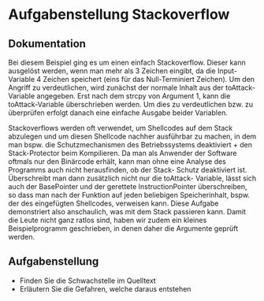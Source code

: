# Aufgabenstellung Stackoverflow

## Dokumentation
Bei diesem Beispiel ging es um einen einfach Stackoverflow. Dieser kann
ausgelöst werden, wenn man mehr als 3 Zeichen eingibt, da die Input-Variable 4
Zeichen speichert (eins für das Null-Terminiert Zeichen). Um den Angriff zu
verdeutlichen, wird zunächst der normale Inhalt aus der toAttack-Variable
angegeben. Erst nach dem strcpy von Argument 1, kann die toAttack-Variable
überschrieben werden. Um dies zu verdeutlichen bzw. zu überprüfen erfolgt
danach eine einfache Ausgabe beider Variablen.

Stackoverflows werden oft verwendet, um Shellcodes auf dem Stack abzulegen und
um diesen Shellcode nachher ausführbar zu machen, in dem man bspw. die
Schutzmechanismen des Betriebssystems deaktiviert + den Stack-Protector beim
Kompilieren. Da man als Anwender der Software oftmals nur den Binärcode erhält,
kann man ohne eine Analyse des Programms auch nicht herausfinden, ob der Stack-
Schutz deaktiviert ist. Überschreibt man dann zusätzlich nicht nur die
toAttack- Variable, lässt sich auch der BasePointer und der gerettete
InstructionPointer überschreiben, so dass man nach der Funktion auf jeden
beliebigen Speicherinhalt, bspw. der des eingefügten Shellcodes, verweisen
kann. Diese Aufgabe demonstriert also anschaulich, was mit dem Stack passieren
kann. Damit die Leute nicht ganz ratlos sind, haben wir zudem ein kleines
Beispielprogramm geschrieben, in denen daher die Argumente geprüft werden.

## Aufgabenstellung
- Finden Sie die Schwachstelle im Quelltext
- Erläutern Sie die Gefahren, welche daraus entstehen
